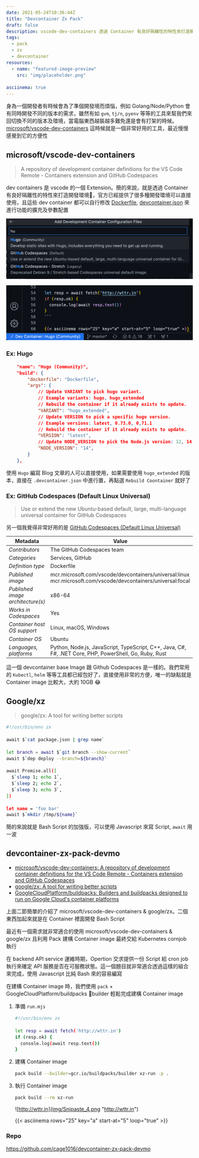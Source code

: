 ```yaml
---
date: 2021-05-24T10:36:44Z
title: "Devcontainer Zx Pack"
draft: false
description: vscode-dev-containers 透過 Container 有良好隔離性的特性來打造開發環境，官方已經提供了很多種開發環境可以直接使用，且這些 dev container 都可以自行修改 Dockerfile 及 devcontainer.json 來進行功能的擴充及參數配置。Google zx 可以讓我們使用 Javascript 來寫 Bash Script。用 devcontainer 來寫 xz scripts 最後用 Pack 建構成 Container image 交付給其他人使用
tags:
  - pack
  - zx
  - devcontainer
resources:
  - name: "featured-image-preview"
    src: "img/placeholder.png"

asciinema: true
---
```


<!--more-->

身為一個開發者有時候會為了準個開發境而煩惱，例如 Golang/Node/Python 會有同時開發不同的版本的需求，雖然有如 `gvm`, `tj/n`, `pyenv` 等等的工具來幫我們來回切換不同的版本及環境，當電腦東西越裝越多難免還是會有打架的時候。[microsoft/vscode-dev-containers](https://github.com/microsoft/vscode-dev-containers) 這時候就是一個非常好用的工具，最近慢慢感覺到它的方便性

## microsoft/vscode-dev-containers

> A repository of development container definitions for the VS Code Remote - Containers extension and GitHub Codespaces

dev containers 是 vscode 的一個 Extension。簡的來說，就是透過 Container 有良好隔離性的特性來打造開發環境，官方已經提供了很多種開發環境可以直接使用，且這些 dev container 都可以自行修改 [Dockerfile](https://github.com/cage1016/devcontainer-zx-pack-devmo/blob/master/.devcontainer/Dockerfile), [devcontainer.json](https://github.com/cage1016/devcontainer-zx-pack-devmo/blob/master/.devcontainer/devcontainer.json) 來進行功能的擴充及參數配置

![Dev Container Configuration](img/Snipaste_1.png "Dev Container Configuration")

![Dev Container Status Bar](img/Snipaste_2.png "Dev Container Status Bar")

### Ex: Hugo

```json
	"name": "Hugo (Community)",
	"build": {
		"dockerfile": "Dockerfile",
		"args": {
			// Update VARIANT to pick hugo variant.
			// Example variants: hugo, hugo_extended
			// Rebuild the container if it already exists to update.
			"VARIANT": "hugo_extended",
			// Update VERSION to pick a specific hugo version.
			// Example versions: latest, 0.73.0, 0,71.1
			// Rebuild the container if it already exists to update.
			"VERSION": "latest",
			// Update NODE_VERSION to pick the Node.js version: 12, 14
			"NODE_VERSION": "14",
		}
	},
```

使用 `Hugo` 編寫 Blog 文章的人可以直接使用，如果需要使用 `hugo_extended` 的版本，直接在 `.devcontainer.json` 中進行置，再點選 `Rebuild Coontainer` 就好了

### Ex: GitHub Codespaces (Default Linux Universal)

> Use or extend the new Ubuntu-based default, large, multi-language universal container for GitHub Codespaces

另一個我覺得非常好用的是 [GitHub Codespaces (Default Linux Universal)](https://github.com/microsoft/vscode-dev-containers/blob/master/containers/codespaces-linux/README.md)

| Metadata | Value |  
|----------|-------|
| *Contributors* | The GitHub Codespaces team |
| *Categories* | Services, GitHub |
| *Definition type* | Dockerfile |
| *Published image* | mcr.microsoft.com/vscode/devcontainers/universal:linux<br />mcr.microsoft.com/vscode/devcontainers/universal:focal |
| *Published image architecture(s)* | x86-64 |
| *Works in Codespaces* | Yes |
| *Container host OS support* | Linux, macOS, Windows |
| *Container OS* | Ubuntu |
| *Languages, platforms* | Python, Node.js, JavaScript, TypeScript, C++, Java, C#, F#, .NET Core, PHP, PowerShell, Go, Ruby, Rust |

這一個 devcontainer base Image 跟 Github Codespaces 是一樣的。我們常用的 `Kubectl`, `helm` 等等工具都已經包好了，直接使用非常的方便，唯一的缺點就是 Container image 比較大，大約 10GB :joy:


## Google/xz

> google/zx: A tool for writing better scripts

```bash
#!/usr/bin/env zx

await $`cat package.json | grep name`

let branch = await $`git branch --show-current`
await $`dep deploy --branch=${branch}`

await Promise.all([
  $`sleep 1; echo 1`,
  $`sleep 2; echo 2`,
  $`sleep 3; echo 3`,
])

let name = 'foo bar'
await $`mkdir /tmp/${name}`
```

簡的來說就是 Bash Script 的加強版，可以使用 Javascript 來寫 Script, `await` 用一波

## devcontainer-zx-pack-devmo

- [microsoft/vscode-dev-containers: A repository of development container definitions for the VS Code Remote - Containers extension and GitHub Codespaces](https://github.com/microsoft/vscode-dev-containers)
- [google/zx: A tool for writing better scripts](https://github.com/google/zx)
- [GoogleCloudPlatform/buildpacks: Builders and buildpacks designed to run on Google Cloud's container platforms](https://github.com/GoogleCloudPlatform/buildpacks)

上面二節簡單的介紹了 microsoft/vscode-dev-containers & google/zx。二個東西加起來就是在 Container 裡面開發 Bash Script

最近有一個需求就非常適合的使用 microsoft/vscode-dev-containers & google/zx 且利用 Pack 建構 Container image 最終交給 Kubernetes cornjob 執行

在 backend API service 運維時期，Opertion 交求提供一份 Script 給 cron job 執行來確定 API 服務是否在可服務狀態。這一個題目就非常適合透過這樣的組合來完成，使用 Javascript 比純 Bash 來的容易編寫

在建構 Container image 時，我們使用 `pack` + GoogleCloudPlatform/buildpacks builder 輕鬆完成建構 Container image


1. 準備 `run.mjs`

    ```bash
    #!/usr/bin/env zx

    let resp = await fetch('http://wttr.in')
    if (resp.ok) {
      console.log(await resp.text())
    }
    ```

1. 建構 Container image

    ```bash
    pack build --builder=gcr.io/buildpacks/builder xz-run -p .
    ```

1. 執行 Container image

    ```bash
    pack build --rm xz-run
    ```

    ![http://wttr.in](img/Snipaste_4.png "http://wttr.in")

    {{< asciinema rows="25" key="a" start-at="5" loop="true" >}}

### Repo

https://github.com/cage1016/devcontainer-zx-pack-devmo